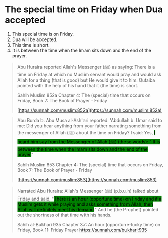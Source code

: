 # The special time on Friday when Dua accepted

1. This special time is on Friday.
2. Dua will be accepted.
3. This time is short.
4. It is between the time when the Imam sits down and the end of the prayer.

> Abu Huraira reported Allah's Messenger (ﷺ) as saying: There is a time on Friday at which no Muslim servant would pray and would ask Allah for a thing (that is good) but He would give it to him. Qutaiba pointed with the help of his hand that it (the time) is short.
>
> Sahih Muslim 852a Chapter 4: The (special) time that occurs on Friday, Book 7: The Book of Prayer - Friday&#x20;
>
> [https://sunnah.com/muslim:852a](https://sunnah.com/muslim:852a)

> Abu Burda b. Abu Musa al-Ash'ari reported: 'Abdullah b. Umar said to me: Did you hear anything from your father narrating something from the messenger of Allah (ﷺ) about the time on Friday? I said: Yes, <mark style="background-color:green;">I heard him say from the Messenger of Allah (ﷺ) (these words): " It is between the time when the Imam sits down and the end of the prayer.</mark>"
>
> Sahih Muslim 853 Chapter 4: The (special) time that occurs on Friday, Book 7: The Book of Prayer - Friday&#x20;
>
> [https://sunnah.com/muslim:853](https://sunnah.com/muslim:853)

> Narrated Abu Huraira: Allah's Messenger (ﷺ) (p.b.u.h) talked about Friday and said, "<mark style="background-color:green;">There is an hour (opportune time) on Friday and if a Muslim gets it while praying and asks something from Allah, then Allah will definitely meet his demand</mark>." And he (the Prophet) pointed out the shortness of that time with his hands.
>
> Sahih al-Bukhari 935 Chapter 37: An hour (opportune-lucky time) on Friday, Book 11: Friday Prayer https://sunnah.com/bukhari:935
